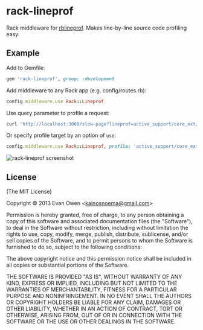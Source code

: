 # rack-lineprof

Rack middleware for [rblineprof](https://github.com/tmm1/rblineprof).
Makes line-by-line source code profiling easy.

## Example

Add to Gemfile:
```rb
gem 'rack-lineprof', group: :development
```

Add middleware to any Rack app (e.g. config/routes.rb):
```rb
config.middleware.use Rack::Lineprof
```

Use query parameter to profile a request:
```sh
curl 'http://localhost:3000/slow-page?lineprof=active_support/core_ext/string'
```

Or specify profile target by an option of `use`:
```rb
config.middleware.use Rack::Lineprof, profile: 'active_support/core_ext/string'
```

![rack-lineprof screenshot](http://f.cl.ly/items/2q2r321e1j1X3X47303F/Screen%20Shot%202013-04-18%20at%209.58.36%20PM.png)


## License

(The MIT License)

Copyright © 2013 Evan Owen &lt;kainosnoema@gmail.com&gt;

Permission is hereby granted, free of charge, to any person obtaining a copy
of this software and associated documentation files (the "Software"), to deal
in the Software without restriction, including without limitation the rights
to use, copy, modify, merge, publish, distribute, sublicense, and/or sell
copies of the Software, and to permit persons to whom the Software is
furnished to do so, subject to the following conditions:

The above copyright notice and this permission notice shall be included in all
copies or substantial portions of the Software.

THE SOFTWARE IS PROVIDED "AS IS", WITHOUT WARRANTY OF ANY KIND, EXPRESS OR
IMPLIED, INCLUDING BUT NOT LIMITED TO THE WARRANTIES OF MERCHANTABILITY,
FITNESS FOR A PARTICULAR PURPOSE AND NONINFRINGEMENT. IN NO EVENT SHALL THE
AUTHORS OR COPYRIGHT HOLDERS BE LIABLE FOR ANY CLAIM, DAMAGES OR OTHER
LIABILITY, WHETHER IN AN ACTION OF CONTRACT, TORT OR OTHERWISE, ARISING FROM,
OUT OF OR IN CONNECTION WITH THE SOFTWARE OR THE USE OR OTHER DEALINGS IN THE
SOFTWARE.

